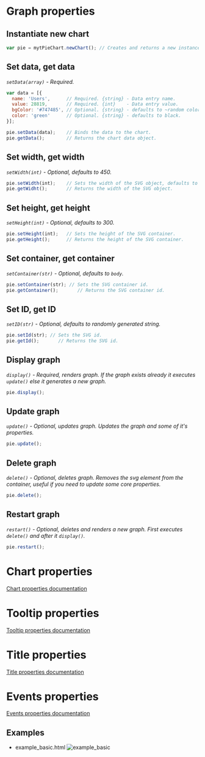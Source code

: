 
# Graph properties

## Instantiate new chart

```JavaScript
var pie = mytPieChart.newChart(); // Creates and returns a new instance of the chart object.
```

## Set data, get data

_`setData(array)` - Required._

```JavaScript
var data = [{
  name: 'Users',      // Required. {string} - Data entry name.
  value: 28819,       // Required. {int}    - Data entry value.
  bgColor: '#747485', // Optional. {string} - defaults to ~random color.
  color: 'green'      // Optional. {string} - defaults to black.
}];

pie.setData(data);    // Binds the data to the chart.
pie.getData();        // Returns the chart data object.
```

## Set width, get width

_`setWidth(int)` - Optional, defaults to 450._

```JavaScript
pie.setWidth(int);    // Sets the width of the SVG object, defaults to 450.
pie.getWidht();       // Returns the width of the SVG object.
```

## Set height, get height

_`setHeight(int)` - Optional, defaults to 300._

```JavaScript
pie.setHeight(int);   // Sets the height of the SVG container.
pie.getHeight();      // Returns the height of the SVG container.
```

## Set container, get container

_`setContainer(str)` - Optional, defaults to `body`._

```JavaScript
pie.setContainer(str); // Sets the SVG container id.
pie.getContainer();       // Returns the SVG container id.
```

## Set ID, get ID

_`setID(str)` - Optional, defaults to randomly generated string._

```JavaScript
pie.setId(str); // Sets the SVG id.
pie.getId();       // Returns the SVG id.
```

## Display graph

_`display()` - Required, renders graph. If the graph exists already it executes `update()` else it generates a new graph._

```JavaScript
pie.display();
```

## Update graph

_`update()` - Optional, updates graph. Updates the graph and some of it's properties._

```JavaScript
pie.update();
```

## Delete graph

_`delete()` - Optional, deletes graph. Removes the svg element from the container, useful if
you need to update some core properties._

```JavaScript
pie.delete();
```

## Restart graph

_`restart()` - Optional, deletes and renders a new graph. First executes `delete()` and after it `display()`._

```JavaScript
pie.restart();
```

# Chart properties

[Chart properties documentation](chart/)

# Tooltip properties

[Tooltip properties documentation](tooltip/)

# Title properties

[Title properties documentation](title/)

# Events properties

[Events properties documentation](events/)

## Examples

- example_basic.html
![example_basic](https://s31.postimg.org/egroj8pkr/example_basic.png)
